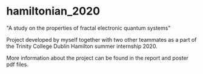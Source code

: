 # hamiltonian_2020
"A study on the properties of fractal electronic quantum systems"

Project developed by myself together with two other teammates as a part of the Trinity College Dublin Hamilton summer internship 2020.  

More information about the project can be found in the report and poster pdf files.
